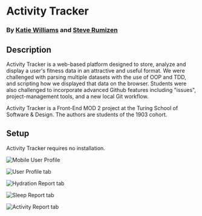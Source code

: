 # Activity Tracker
### By [Katie Williams](https://github.com/kawilliams8) and [Steve Rumizen](https://github.com/rumizen)

## Description

Activity Tracker is a web-based platform designed to store, analyze and display a user's fitness data in an attractive and useful format. We were challenged with parsing multiple datasets with the use of OOP and TDD, and scripting how we displayed that data on the browser. Students were also challenged to incorporate advanced Github features including "issues", project-management tools, and a new local Git workflow.

Activity Tracker is a Front-End MOD 2 project at the Turing School of Software & Design. The authors are students of the 1903 cohort.

## Setup

Activity Tracker requires no installation.


![Mobile User Profile](https://github.com/rumizen/activity-tracker-starter/blob/master/Screen%20Shot%202019-05-15%20at%209.13.48%20PM.png)

![User Profile tab](https://github.com/rumizen/activity-tracker-starter/blob/master/Screen%20Shot%202019-05-15%20at%209.02.20%20PM.png)


![Hydration Report tab](https://github.com/rumizen/activity-tracker-starter/blob/master/Screen%20Shot%202019-05-15%20at%209.03.38%20PM.png)


![Sleep Report tab](https://github.com/rumizen/activity-tracker-starter/blob/master/Screen%20Shot%202019-05-15%20at%209.05.07%20PM.png)


![Activity Report tab](https://github.com/rumizen/activity-tracker-starter/blob/master/Screen%20Shot%202019-05-15%20at%209.06.03%20PM.png)


